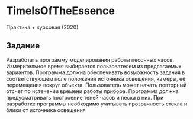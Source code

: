 # TimeIsOfTheEssence
Практика + курсовая (2020)

## Задание
Разработать программу моделирования работы песочных часов. Измерительное время выбирается пользователем из предлагаемых вариантов. Программа должна обеспечивать возможность задания в соответствующем поле положения источника освещения, камеры, её перемещения вокруг объекта. Пользователь может начать повторный отсчет по истечении времени работы прибора. Программа должна предусматривать построение теней часов и песка в них. При разработке программы необходимо учитывать прозрачность стекла и блики от источника освещения
